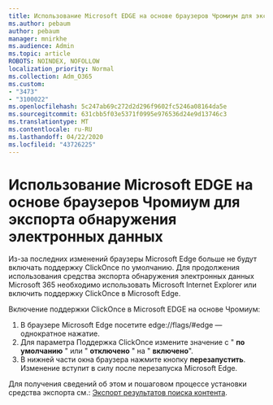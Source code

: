 ```yaml
---
title: Использование Microsoft EDGE на основе браузеров Чромиум для экспорта обнаружения электронных данных
ms.author: pebaum
author: pebaum
manager: mnirkhe
ms.audience: Admin
ms.topic: article
ROBOTS: NOINDEX, NOFOLLOW
localization_priority: Normal
ms.collection: Adm_O365
ms.custom:
- "3473"
- "3100022"
ms.openlocfilehash: 5c247ab69c272d2d296f9602fc5246a08164da5e
ms.sourcegitcommit: 631cbb5f03e5371f0995e976536d24e9d13746c3
ms.translationtype: MT
ms.contentlocale: ru-RU
ms.lasthandoff: 04/22/2020
ms.locfileid: "43726225"
---
```

# <a name="using-microsoft-edge-based-on-chromium-browsers-for-ediscovery-export"></a>Использование Microsoft EDGE на основе браузеров Чромиум для экспорта обнаружения электронных данных

Из-за последних изменений браузеры Microsoft Edge больше не будут включать поддержку ClickOnce по умолчанию. Для продолжения использования средства экспорта обнаружения электронных данных Microsoft 365 необходимо использовать Microsoft Internet Explorer или включить поддержку ClickOnce в Microsoft Edge. 

Включение поддержки ClickOnce в Microsoft EDGE на основе Чромиум: 
1. В браузере Microsoft Edge посетите edge://flags/#edge — однократное нажатие.
2. Для параметра Поддержка ClickOnce измените значение с " **по умолчанию** " или " **отключено** " на " **включено**". 
3. В нижней части окна браузера нажмите кнопку **перезапустить**. <br>
 Изменение вступит в силу после перезапуска Microsoft Edge. 

Для получения сведений об этом и пошаговом процессе установки средства экспорта см.: [Экспорт результатов поиска контента](https://docs.microsoft.com/microsoft-365/compliance/export-search-results).
